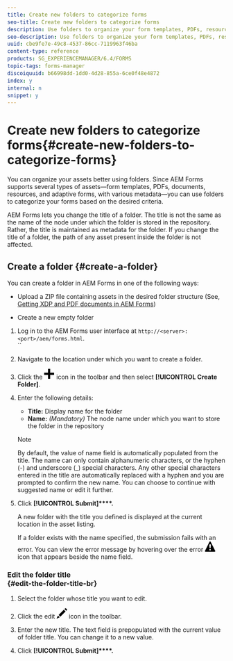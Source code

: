 ```yaml
---
title: Create new folders to categorize forms
seo-title: Create new folders to categorize forms
description: Use folders to organize your form templates, PDFs, resources, and adaptive forms.
seo-description: Use folders to organize your form templates, PDFs, resources, and adaptive forms.
uuid: cbe9fe7e-49c8-4537-86cc-7119963f46ba
content-type: reference
products: SG_EXPERIENCEMANAGER/6.4/FORMS
topic-tags: forms-manager
discoiquuid: b66998dd-1dd0-4d28-855a-6ce0f48e4872
index: y
internal: n
snippet: y
---
```


# Create new folders to categorize forms{#create-new-folders-to-categorize-forms}

You can organize your assets better using folders. Since AEM Forms supports several types of assets—form templates, PDFs, documents, resources, and adaptive forms, with various metadata—you can use folders to categorize your forms based on the desired criteria.

AEM Forms lets you change the title of a folder. The title is not the same as the name of the node under which the folder is stored in the repository. Rather, the title is maintained as metadata for the folder. If you change the title of a folder, the path of any asset present inside the folder is not affected.

## Create a folder {#create-a-folder}

You can create a folder in AEM Forms in one of the following ways:

* Upload a ZIP file containing assets in the desired folder structure (See, [Getting XDP and PDF documents in AEM Forms](../../forms/using/get-xdp-pdf-documents-aem.md))  

* Create a new empty folder

1. Log in to the AEM Forms user interface at `http://<server>:<port>/aem/forms.html`.  
   ``
1. Navigate to the location under which you want to create a folder.  

1. Click the ![](assets/aem6forms_add.png) icon in the toolbar and then select **[!UICONTROL Create Folder]**.  

1. Enter the following details:

    * **Title:** Display name for the folder 
    * **Name:** *(Mandatory)* The node name under which you want to store the folder in the repository

   >[!NOTE]
   >
   >By default, the value of name field is automatically populated from the title. The name can only contain alphanumeric characters, or the hyphen (-) and underscore (_) special characters. Any other special characters entered in the title are automatically replaced with a hyphen and you are prompted to confirm the new name. You can choose to continue with suggested name or edit it further.

1. Click **[!UICONTROL Submit]****.**

   A new folder with the title you defined is displayed at the current location in the asset listing.

   If a folder exists with the name specified, the submission fails with an error. You can view the error message by hovering over the error ![](assets/aem6forms_error_alert.png) icon that appears beside the name field.

### Edit the folder title <br> {#edit-the-folder-title-br}

1. Select the folder whose title you want to edit.
1. Click the edit ![](assets/aem6forms_edit.png) icon in the toolbar.  

1. Enter the new title. The text field is prepopulated with the current value of folder title. You can change it to a new value.  

1. Click **[!UICONTROL Submit]****.**


